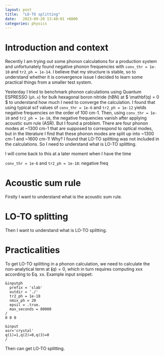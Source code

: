 ```yaml
---
layout: post
title:  "LO-TO splitting"
date:   2023-09-20 13:48:01 +0800
categories: physics
---
```


# Introduction and context
Recently I am trying out some phonon calculations for a production system and unfortunately
found negative phonon frequencies with `conv_thr = 1e-10` and `tr2_ph = 1e-14`. I believe 
that my structure is stable, so to understand whether it is convergence issue I decided 
to learn some practical things from a smaller test system. 

Yesterday I tried to benchmark phonon calculations using Quantum ESPRESSO (`ph.x`)
for bulk hexagonal boron nitride (hBN) at $ \mathbf(q) = 0 $ to understand how much I need to 
converge the calculation. I found that using typical scf values of `conv_thr = 1e-6` and
`tr2_ph = 1e-12` yields negative frequencies on the order of 100 cm-1. Then, using
`conv_thr = 1e-10` and `tr2_ph = 1e-18`, the negative frequencies vanish after applying
acoustic sum rule (ASR). But I found a problem. There are four phonon modes at ~1300 cm-1
that are supposed to correspond to optical modes, but in the literature I find that these
phonon modes are split up into ~1300 cm-1 and ~1600 cm-1! Why? I found that LO-TO splitting
was not included in the calculations. So I need to understand what is LO-TO splitting.

I will come back to this at a later moment when I have the time

`conv_thr = 1e-6` and `tr2_ph = 1e-18`: negative freq

# Acoustic sum rule
Firstly I want to understand what is the acoustic sum rule. 

# LO-TO splitting
Then I want to understand what is LO-TO splitting.

# Practicalities
To get LO-TO splitting in a phonon calculation, we need to calculate the non-analytical
term at $\mathbf(q) = 0$, which in turn requires computing xxx according to Eq. xx. Example
input snippet:

```
&inputph
  prefix = 'slab'
  outdir = './'
  tr2_ph = 1e-18
  nmix_ph = 20
  epsil = .true.
  max_seconds = 80000
/
0 0 0
```

```
&input
asr='crystal'
q(1)=1,q(2)=0,q(3)=0
/
```

Then can get LO-TO splitting.
